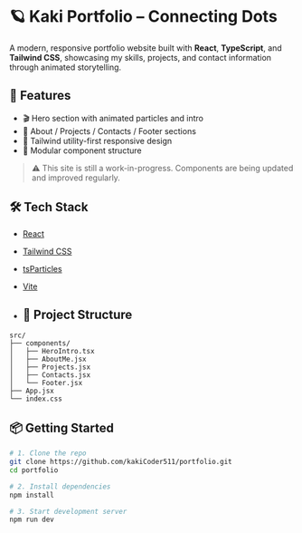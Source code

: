 # 🪐 Kaki Portfolio – Connecting Dots 
A modern, responsive portfolio website built with **React**, **TypeScript**, and **Tailwind CSS**, showcasing my skills, projects, and contact information through animated storytelling.


## 🚀 Features

- 🎬 Hero section with animated particles and intro
- 🌌 About / Projects / Contacts / Footer sections
- 🌈 Tailwind utility-first responsive design
- 🧠 Modular component structure

> ⚠️ This site is still a work-in-progress. Components are being updated and improved regularly.



## 🛠 Tech Stack

- [React](https://reactjs.org/)
- [Tailwind CSS](https://tailwindcss.com/)
- [tsParticles](https://particles.js.org/)
- [Vite](https://vitejs.dev/)

- ## 📁 Project Structure

```plaintext
src/
├── components/
│   ├── HeroIntro.tsx
│   ├── AboutMe.jsx
│   ├── Projects.jsx
│   ├── Contacts.jsx
│   └── Footer.jsx
├── App.jsx
└── index.css
```
## 📦 Getting Started

```bash
# 1. Clone the repo
git clone https://github.com/kakiCoder511/portfolio.git
cd portfolio

# 2. Install dependencies
npm install

# 3. Start development server
npm run dev
